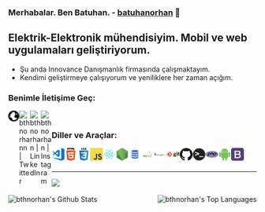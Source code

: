 ### Merhabalar. Ben Batuhan. - [batuhanorhan][website] 👋

## Elektrik-Elektronik mühendisiyim. Mobil ve web uygulamaları geliştiriyorum.
- Şu anda Innovance Danışmanlık firmasında çalışmaktayım.
- Kendimi geliştirmeye çalışıyorum ve yeniliklere her zaman açığım.

### Benimle İletişime Geç:

[<img align="left" alt="batuhanorhan.com" width="22px" src="https://raw.githubusercontent.com/iconic/open-iconic/master/svg/globe.svg" />][website]
[<img align="left" alt="bthnorhann | Twitter" width="22px" src="https://cdn.jsdelivr.net/npm/simple-icons@v3/icons/twitter.svg" />][twitter]
[<img align="left" alt="bthnorhan | LinkedIn" width="22px" src="https://cdn.jsdelivr.net/npm/simple-icons@v3/icons/linkedin.svg" />][linkedin]
[<img align="left" alt="bthnorhan | Instagram" width="22px" src="https://cdn.jsdelivr.net/npm/simple-icons@v3/icons/instagram.svg" />][instagram]

<br />

### Diller ve Araçlar:

<img align="left" alt="Visual Studio Code" width="26px" src="https://raw.githubusercontent.com/github/explore/80688e429a7d4ef2fca1e82350fe8e3517d3494d/topics/visual-studio-code/visual-studio-code.png" />
<img align="left" alt="HTML5" width="26px" src="https://raw.githubusercontent.com/github/explore/80688e429a7d4ef2fca1e82350fe8e3517d3494d/topics/html/html.png" />
<img align="left" alt="CSS3" width="26px" src="https://raw.githubusercontent.com/github/explore/80688e429a7d4ef2fca1e82350fe8e3517d3494d/topics/css/css.png" />
<img align="left" alt="JavaScript" width="26px" src="https://raw.githubusercontent.com/github/explore/80688e429a7d4ef2fca1e82350fe8e3517d3494d/topics/javascript/javascript.png" />
<img align="left" alt="React" width="26px" src="https://raw.githubusercontent.com/github/explore/80688e429a7d4ef2fca1e82350fe8e3517d3494d/topics/react/react.png" />
<img align="left" alt="Node.js" width="26px" src="https://raw.githubusercontent.com/github/explore/80688e429a7d4ef2fca1e82350fe8e3517d3494d/topics/nodejs/nodejs.png" />
<img align="left" alt="SQL" width="26px" src="https://raw.githubusercontent.com/github/explore/80688e429a7d4ef2fca1e82350fe8e3517d3494d/topics/sql/sql.png" />
<img align="left" alt="MySQL" width="26px" src="https://raw.githubusercontent.com/github/explore/80688e429a7d4ef2fca1e82350fe8e3517d3494d/topics/mysql/mysql.png" />
<img align="left" alt="MongoDB" width="26px" src="https://raw.githubusercontent.com/github/explore/80688e429a7d4ef2fca1e82350fe8e3517d3494d/topics/mongodb/mongodb.png" />
<img align="left" alt="Git" width="26px" src="https://raw.githubusercontent.com/github/explore/80688e429a7d4ef2fca1e82350fe8e3517d3494d/topics/git/git.png" />
<img align="left" alt="GitHub" width="26px" src="https://raw.githubusercontent.com/github/explore/78df643247d429f6cc873026c0622819ad797942/topics/github/github.png" />
<img align="left" alt="HTML5" width="26px" src="https://raw.githubusercontent.com/github/explore/80688e429a7d4ef2fca1e82350fe8e3517d3494d/topics/terminal/terminal.png" />
<img align="left" alt="PHP" width="26px" src="https://raw.githubusercontent.com/github/explore/ccc16358ac4530c6a69b1b80c7223cd2744dea83/topics/php/php.png" />
<img align="left" alt="Android" width="26px" src="https://raw.githubusercontent.com/github/explore/80688e429a7d4ef2fca1e82350fe8e3517d3494d/topics/android/android.png" />
<img align="left" alt="Bootstrap" width="26px" src="https://raw.githubusercontent.com/github/explore/80688e429a7d4ef2fca1e82350fe8e3517d3494d/topics/bootstrap/bootstrap.png" />
<br />
<br />

---
![](https://komarev.com/ghpvc/?username=bthnorhan)
<br />

<img align="left" alt="bthnorhan's Github Stats" src="https://github-readme-stats.vercel.app/api?username=bthnorhan&show_icons=true&hide_border=true&theme=dark" />
<img align="right" alt="bthnorhan's Top Languages" src="https://github-readme-stats.vercel.app/api/top-langs/?username=bthnorhan&theme=dark" />


[website]: https://batuhanorhan.com
[twitter]: https://twitter.com/bthnorhann
[instagram]: https://instagram.com/bthnorhan
[linkedin]: https://linkedin.com/in/bthnorhan

